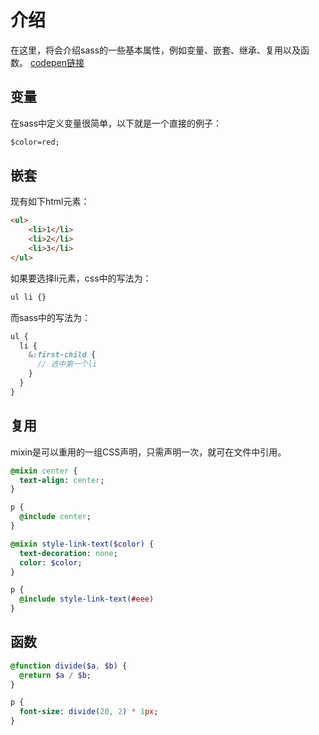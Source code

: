 # 介绍
在这里，将会介绍sass的一些基本属性，例如变量、嵌套、继承、复用以及函数。
[codepen链接](https://codepen.io/habsburger/pen/gOwJbJx)
## 变量
在sass中定义变量很简单，以下就是一个直接的例子：
```sass
$color=red;
```
## 嵌套
现有如下html元素：
```html
<ul>
	<li>1</li>
	<li>2</li>
	<li>3</li>
</ul>
```
如果要选择li元素，css中的写法为：
```css
ul li {}
```
而sass中的写法为：
```sass
ul {
  li {
    &:first-child {
      // 选中第一个li
    }
  }
}
```
## 复用
mixin是可以重用的一组CSS声明，只需声明一次，就可在文件中引用。
```sass
@mixin center {
  text-align: center;
}

p {
  @include center;
}

@mixin style-link-text($color) {
  text-decoration: none;
  color: $color;
}

p {
  @include style-link-text(#eee)
}
```
## 函数
```sass
@function divide($a, $b) {
  @return $a / $b;
}

p {
  font-size: divide(20, 2) * 1px;
}
```
